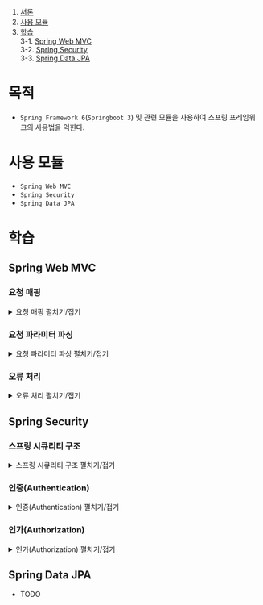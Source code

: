 1. [서론](#서론)
2. [사용 모듈](#사용-모듈)
3. [학습](#학습)  
  3-1. [Spring Web MVC](#Spring-Web-MVC)  
  3-2. [Spring Security](#Spring-Security)  
  3-3. [Spring Data JPA](#Spring-Data-JPA)  

# 목적
* `Spring Framework 6`(`Springboot 3`) 및 관련 모듈을 사용하여 스프링 프레임워크의 사용법을 익힌다.

# 사용 모듈
* `Spring Web MVC`
* `Spring Security`
* `Spring Data JPA`

# 학습
## Spring Web MVC
### 요청 매핑
<details>
<summary>요청 매핑 펼치기/접기</summary>

* TODO
</details>

### 요청 파라미터 파싱
<details>
<summary>요청 파라미터 파싱 펼치기/접기</summary>

* TODO
</details>

### 오류 처리
<details>
<summary>오류 처리 펼치기/접기</summary>

* TODO
</details>

## Spring Security
### 스프링 시큐리티 구조
<details>
<summary>스프링 시큐리티 구조 펼치기/접기</summary>

* TODO
</details>

### 인증(Authentication)
<details>
<summary>인증(Authentication) 펼치기/접기</summary>

* 인증이란, 접근하는 사람이 식별 가능한지 판단하기 위해 사용하는 것이다.
</details>

### 인가(Authorization)
<details>
<summary>인가(Authorization) 펼치기/접기</summary>

* 인가란, 접근하는 인증 식별자가 해당 리소스에 대한 권한을 가지고 있는지 확인하는 절차이다.
</details>

## Spring Data JPA
* TODO
